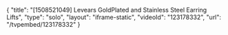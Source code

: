 {
    "title": "[1508521049] Levears GoldPlated and Stainless Steel Earring Lifts",
    "type": "solo",
    "layout": "iframe-static",
    "videoId": "123178332",
    "url": "\/tvpembed\/123178332"
}